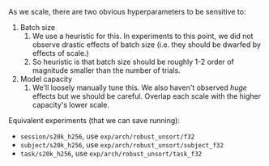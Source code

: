 As we scale, there are two obvious hyperparameters to be sensitive to:
1. Batch size
   1. We use a heuristic for this. In experiments to this point, we did not observe drastic effects of batch size (i.e. they should be dwarfed by effects of scale.)
   2. So heuristic is that batch size should be roughly 1-2 order of magnitude smaller than the number of trials.
2. Model capacity
   1. We'll loosely manually tune this. We also haven't observed _huge_ effects but we should be careful. Overlap each scale with the higher capacity's lower scale.

Equivalent experiments (that we can save running):
- `session/s20k_h256`, use `exp/arch/robust_unsort/f32`
- `subject/s20k_h256`, use `exp/arch/robust_unsort/subject_f32`
- `task/s20k_h256`, use `exp/arch/robust_unsort/task_f32`